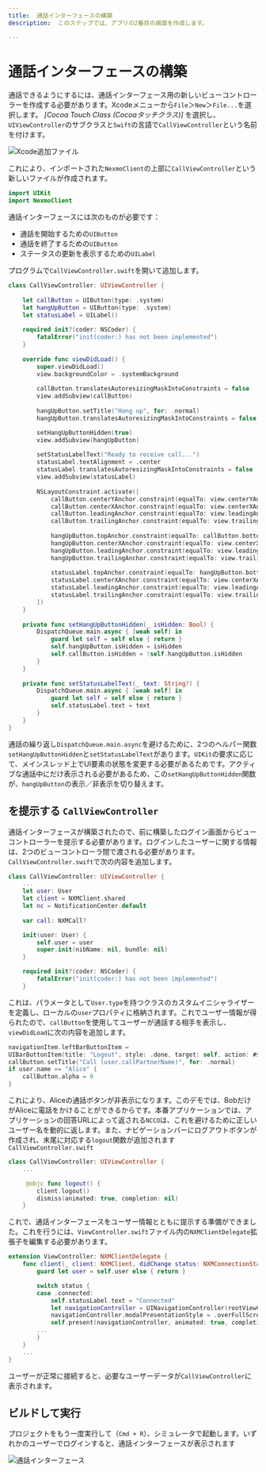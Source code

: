 ```yaml
---
title:  通話インターフェースの構築
description:  このステップでは、アプリの2番目の画面を作成します。

---
```


通話インターフェースの構築
=============

通話できるようにするには、通話インターフェース用の新しいビューコントローラーを作成する必要があります。Xcodeメニューから`File`＞`New`＞`File...`を選択します。 *[Cocoa Touch Class (Cocoaタッチクラス)]* を選択し、`UIViewController`のサブクラスと`Swift`の言語で`CallViewController`という名前を付けます。

![Xcode追加ファイル](/images/client-sdk/ios-in-app-voice/callviewcontroller.png)

これにより、インポートされた`NexmoClient`の上部に`CallViewController`という新しいファイルが作成されます。

```swift
import UIKit
import NexmoClient
```

通話インターフェースには次のものが必要です：

* 通話を開始するための`UIButton`
* 通話を終了するための`UIButton`
* ステータスの更新を表示するための`UILabel`

プログラムで`CallViewController.swift`を開いて追加します。

```swift
class CallViewController: UIViewController {
    
    let callButton = UIButton(type: .system)
    let hangUpButton = UIButton(type: .system)
    let statusLabel = UILabel()
    
    required init?(coder: NSCoder) {
        fatalError("init(coder:) has not been implemented")
    }
    
    override func viewDidLoad() {
        super.viewDidLoad()
        view.backgroundColor = .systemBackground
        
        callButton.translatesAutoresizingMaskIntoConstraints = false
        view.addSubview(callButton)
        
        hangUpButton.setTitle("Hang up", for: .normal)
        hangUpButton.translatesAutoresizingMaskIntoConstraints = false

        setHangUpButtonHidden(true)
        view.addSubview(hangUpButton)
        
        setStatusLabelText("Ready to receive call...")
        statusLabel.textAlignment = .center
        statusLabel.translatesAutoresizingMaskIntoConstraints = false
        view.addSubview(statusLabel)
        
        NSLayoutConstraint.activate([
            callButton.centerYAnchor.constraint(equalTo: view.centerYAnchor),
            callButton.centerXAnchor.constraint(equalTo: view.centerXAnchor),
            callButton.leadingAnchor.constraint(equalTo: view.leadingAnchor, constant: 20),
            callButton.trailingAnchor.constraint(equalTo: view.trailingAnchor, constant: -20),
            
            hangUpButton.topAnchor.constraint(equalTo: callButton.bottomAnchor, constant: 20),
            hangUpButton.centerXAnchor.constraint(equalTo: view.centerXAnchor),
            hangUpButton.leadingAnchor.constraint(equalTo: view.leadingAnchor, constant: 20),
            hangUpButton.trailingAnchor.constraint(equalTo: view.trailingAnchor, constant: -20),
            
            statusLabel.topAnchor.constraint(equalTo: hangUpButton.bottomAnchor, constant: 20),
            statusLabel.centerXAnchor.constraint(equalTo: view.centerXAnchor),
            statusLabel.leadingAnchor.constraint(equalTo: view.leadingAnchor, constant: 20),
            statusLabel.trailingAnchor.constraint(equalTo: view.trailingAnchor, constant: -20)
        ])
    }
    
    private func setHangUpButtonHidden(_ isHidden: Bool) {
        DispatchQueue.main.async { [weak self] in
            guard let self = self else { return }
            self.hangUpButton.isHidden = isHidden
            self.callButton.isHidden = !self.hangUpButton.isHidden
        }
    }
    
    private func setStatusLabelText(_ text: String?) {
        DispatchQueue.main.async { [weak self] in
            guard let self = self else { return }
            self.statusLabel.text = text
        }
    }
}
```

通話の繰り返し`DispatchQueue.main.async`を避けるために、2つのヘルパー関数`setHangUpButtonHidden`と`setStatusLabelText`があります。`UIKit`の要求に応じて、メインスレッド上でUI要素の状態を変更する必要があるためです。アクティブな通話中にだけ表示される必要があるため、この`setHangUpButtonHidden`関数が、`hangUpButton`の表示／非表示を切り替えます。

を提示する `CallViewController`
--------------------------

通話インターフェースが構築されたので、前に構築したログイン画面からビューコントローラーを提示する必要があります。ログインしたユーザーに関する情報は、2つのビューコントローラ間で渡される必要があります。`CallViewController.swift`で次の内容を追加します。

```swift
class CallViewController: UIViewController {
    ...
    let user: User
    let client = NXMClient.shared
    let nc = NotificationCenter.default
    
    var call: NXMCall?

    init(user: User) {
        self.user = user
        super.init(nibName: nil, bundle: nil)
    }

    required init?(coder: NSCoder) {
        fatalError("init(coder:) has not been implemented")
    }
```

これは、パラメータとして`User.type`を持つクラスのカスタムイニシャライザーを定義し、ローカルの`user`プロパティに格納されます。これでユーザー情報が得られたので、`callButton`を使用してユーザーが通話する相手を表示し、`viewDidLoad`に次の内容を追加します。

```swift
navigationItem.leftBarButtonItem = 
UIBarButtonItem(title: "Logout", style: .done, target: self, action: #selector(self.logout))
callButton.setTitle("Call (user.callPartnerName)", for: .normal)
if user.name == "Alice" {
    callButton.alpha = 0
}
```

これにより、Aliceの通話ボタンが非表示になります。このデモでは、BobだけがAliceに電話をかけることができるからです。本番アプリケーションでは、アプリケーションの回答URLによって返される`NCCO`は、これを避けるために正しいユーザー名を動的に返します。また、ナビゲーションバーにログアウトボタンが作成され、末尾に対応する`logout`関数が追加されます `CallViewController.swift`

```swift
class CallViewController: UIViewController {
    ...

     @objc func logout() {
        client.logout()
        dismiss(animated: true, completion: nil)
    }
```

これで、通話インターフェースをユーザー情報とともに提示する準備ができました。これを行うには、`ViewController.swift`ファイル内の`NXMClientDelegate`拡張子を編集する必要があります。

```swift
extension ViewController: NXMClientDelegate {
    func client(_ client: NXMClient, didChange status: NXMConnectionStatus, reason: NXMConnectionStatusReason) {
        guard let user = self.user else { return }

        switch status {
        case .connected:
            self.statusLabel.text = "Connected"
            let navigationController = UINavigationController(rootViewController: CallViewController(user: user))
            navigationController.modalPresentationStyle = .overFullScreen
            self.present(navigationController, animated: true, completion: nil)
        ...
        }
    }
    ...
}
```

ユーザーが正常に接続すると、必要なユーザーデータが`CallViewController`に表示されます。

ビルドして実行
-------

プロジェクトをもう一度実行して（`Cmd + R`）、シミュレータで起動します。いずれかのユーザーでログインすると、通話インターフェースが表示されます

![通話インターフェース](/images/client-sdk/ios-in-app-voice/call.png)


